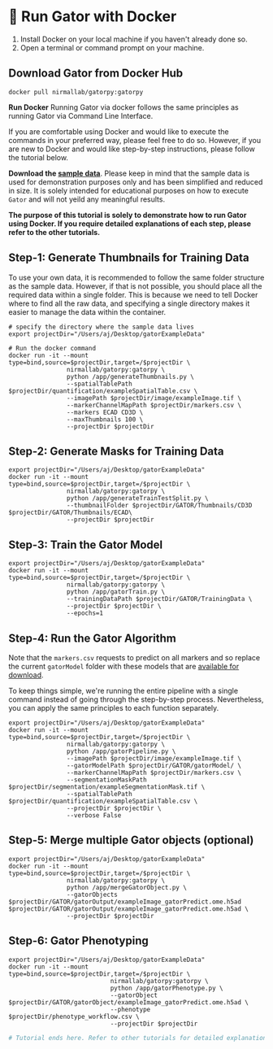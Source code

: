# 🐊 Run Gator with Docker

1. Install Docker on your local machine if you haven't already done so.
2. Open a terminal or command prompt on your machine.


## Download Gator from Docker Hub
```
docker pull nirmallab/gatorpy:gatorpy

```

**Run Docker**
Running Gator via docker follows the same principles as running Gator via Command Line Interface. 
  
If you are comfortable using Docker and would like to execute the commands in your preferred way, please feel free to do so. However, if you are new to Docker and would like step-by-step instructions, please follow the tutorial below.
  
**Download the [sample data](https://github.com/nirmalLab/gatorpy/tree/main/docs/Tutorials/gatorExampleData)**. Please keep in mind that the sample data is used for demonstration purposes only and has been simplified and reduced in size. It is solely intended for educational purposes on how to execute `Gator` and will not yeild any meaningful results.
  
**The purpose of this tutorial is solely to demonstrate how to run Gator using Docker. If you require detailed explanations of each step, please refer to the other tutorials.**

## Step-1: Generate Thumbnails for Training Data

To use your own data, it is recommended to follow the same folder structure as the sample data. However, if that is not possible, you should place all the required data within a single folder. This is because we need to tell Docker where to find all the raw data, and specifying a single directory makes it easier to manage the data within the container.
  
```
# specify the directory where the sample data lives
export projectDir="/Users/aj/Desktop/gatorExampleData"

# Run the docker command
docker run -it --mount type=bind,source=$projectDir,target=/$projectDir \
                nirmallab/gatorpy:gatorpy \
                python /app/generateThumbnails.py \
                --spatialTablePath $projectDir/quantification/exampleSpatialTable.csv \
                --imagePath $projectDir/image/exampleImage.tif \
                --markerChannelMapPath $projectDir/markers.csv \
                --markers ECAD CD3D \
                --maxThumbnails 100 \
                --projectDir $projectDir

```

## Step-2: Generate Masks for Training Data

```
export projectDir="/Users/aj/Desktop/gatorExampleData"
docker run -it --mount type=bind,source=$projectDir,target=/$projectDir \
                nirmallab/gatorpy:gatorpy \
                python /app/generateTrainTestSplit.py \
                --thumbnailFolder $projectDir/GATOR/Thumbnails/CD3D $projectDir/GATOR/Thumbnails/ECAD\
                --projectDir $projectDir
```

## Step-3: Train the Gator Model

```
export projectDir="/Users/aj/Desktop/gatorExampleData"
docker run -it --mount type=bind,source=$projectDir,target=/$projectDir \
                nirmallab/gatorpy:gatorpy \
                python /app/gatorTrain.py \
                --trainingDataPath $projectDir/GATOR/TrainingData \
                --projectDir $projectDir \
                --epochs=1
```

## Step-4: Run the Gator Algorithm

Note that the `markers.csv` requests to predict on all markers and so replace the current `gatorModel` folder with these models that are [available for download](https://github.com/nirmallab/gatorpy/tree/main/docs/Tutorials/manuscriptModels/).   
  
To keep things simple, we're running the entire pipeline with a single command instead of going through the step-by-step process. Nevertheless, you can apply the same principles to each function separately.

```
export projectDir="/Users/aj/Desktop/gatorExampleData"
docker run -it --mount type=bind,source=$projectDir,target=/$projectDir \
                nirmallab/gatorpy:gatorpy \
                python /app/gatorPipeline.py \
                --imagePath $projectDir/image/exampleImage.tif \
                --gatorModelPath $projectDir/GATOR/gatorModel/ \
                --markerChannelMapPath $projectDir/markers.csv \
                --segmentationMaskPath $projectDir/segmentation/exampleSegmentationMask.tif \
                --spatialTablePath $projectDir/quantification/exampleSpatialTable.csv \
                --projectDir $projectDir \
                --verbose False

```

## Step-5: Merge multiple Gator objects (optional)

```
export projectDir="/Users/aj/Desktop/gatorExampleData"
docker run -it --mount type=bind,source=$projectDir,target=/$projectDir \
                nirmallab/gatorpy:gatorpy \
                python /app/mergeGatorObject.py \
                --gatorObjects $projectDir/GATOR/gatorOutput/exampleImage_gatorPredict.ome.h5ad $projectDir/GATOR/gatorOutput/exampleImage_gatorPredict.ome.h5ad \
                --projectDir $projectDir

```

## Step-6: Gator Phenotyping

```
export projectDir="/Users/aj/Desktop/gatorExampleData"
docker run -it --mount type=bind,source=$projectDir,target=/$projectDir \
                            nirmallab/gatorpy:gatorpy \
                            python /app/gatorPhenotype.py \
                            --gatorObject $projectDir/GATOR/gatorObject/exampleImage_gatorPredict.ome.h5ad \
                            --phenotype $projectDir/phenotype_workflow.csv \
                            --projectDir $projectDir
```


```python
# Tutorial ends here. Refer to other tutorials for detailed explanation of each step!
```
